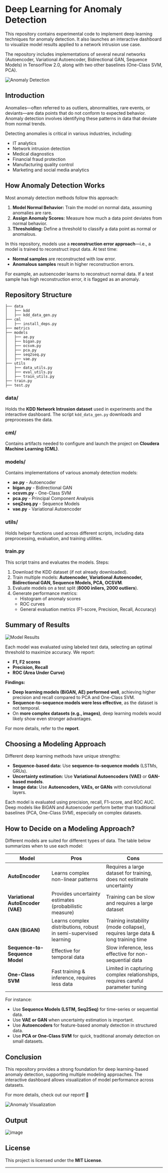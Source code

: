 # Deep Learning for Anomaly Detection

This repository contains experimental code to implement deep learning techniques for anomaly detection. It also launches an interactive dashboard to visualize model results applied to a network intrusion use case. 

The repository includes implementations of several neural networks (Autoencoder, Variational Autoencoder, Bidirectional GAN, Sequence Models) in TensorFlow 2.0, along with two other baselines (One-Class SVM, PCA).

![Anomaly Detection](https://github.com/user-attachments/assets/c85acbd3-5101-4ff6-a9ae-39f8d48ce996)

## Introduction

Anomalies—often referred to as outliers, abnormalities, rare events, or deviants—are data points that do not conform to expected behavior. Anomaly detection involves identifying these patterns in data that deviate from normal trends. 

Detecting anomalies is critical in various industries, including:
- IT analytics
- Network intrusion detection
- Medical diagnostics
- Financial fraud protection
- Manufacturing quality control
- Marketing and social media analytics

## How Anomaly Detection Works

Most anomaly detection methods follow this approach:
1. **Model Normal Behavior:** Train the model on normal data, assuming anomalies are rare.
2. **Assign Anomaly Scores:** Measure how much a data point deviates from normal behavior.
3. **Thresholding:** Define a threshold to classify a data point as normal or anomalous.

In this repository, models use a **reconstruction error approach**—i.e., a model is trained to reconstruct input data. At test time:
- **Normal samples** are reconstructed with low error.
- **Anomalous samples** result in higher reconstruction errors.

For example, an autoencoder learns to reconstruct normal data. If a test sample has high reconstruction error, it is flagged as an anomaly.

## Repository Structure

```
├── data
│   ├── kdd
│   ├── kdd_data_gen.py
├── cml
│   ├── install_deps.py
├── metrics
├── models
│   ├── ae.py
│   ├── bigan.py
│   ├── ocsvm.py
│   ├── pca.py
│   ├── seq2seq.py
│   ├── vae.py
├── utils
│   ├── data_utils.py
│   ├── eval_utils.py
│   ├── train_utils.py
├── train.py
├── test.py
```

### **data/**
Holds the **KDD Network Intrusion dataset** used in experiments and the interactive dashboard. The script `kdd_data_gen.py` downloads and preprocesses the data.

### **cml/**
Contains artifacts needed to configure and launch the project on **Cloudera Machine Learning (CML)**.

### **models/**
Contains implementations of various anomaly detection models:
- **ae.py** - Autoencoder
- **bigan.py** - Bidirectional GAN
- **ocsvm.py** - One-Class SVM
- **pca.py** - Principal Component Analysis
- **seq2seq.py** - Sequence Models
- **vae.py** - Variational Autoencoder

### **utils/**
Holds helper functions used across different scripts, including data preprocessing, evaluation, and training utilities.

### **train.py**
This script trains and evaluates the models. Steps:
1. Download the KDD dataset (if not already downloaded).
2. Train multiple models: **Autoencoder, Variational Autoencoder, Bidirectional GAN, Sequence Models, PCA, OCSVM**.
3. Evaluate models on a test split (**8000 inliers, 2000 outliers**).
4. Generate performance metrics:
   - Histogram of anomaly scores
   - ROC curves
   - General evaluation metrics (F1-score, Precision, Recall, Accuracy)

## Summary of Results

![Model Results](https://github.com/user-attachments/assets/629640f6-c274-4ba4-aed8-425430dcb4ab)

Each model was evaluated using labeled test data, selecting an optimal threshold to maximize accuracy. We report:
- **F1, F2 scores**
- **Precision, Recall**
- **ROC (Area Under Curve)**

**Findings:**
- **Deep learning models (BiGAN, AE) performed well**, achieving higher precision and recall compared to PCA and One-Class SVM.
- **Sequence-to-sequence models were less effective**, as the dataset is not temporal.
- On **more complex datasets (e.g., images)**, deep learning models would likely show even stronger advantages.

For more details, refer to the **report**.

## Choosing a Modeling Approach

Different deep learning methods have unique strengths:
- **Sequence-based data:** Use **sequence-to-sequence models** (LSTMs, GRUs).
- **Uncertainty estimation:** Use **Variational Autoencoders (VAE)** or **GAN-based models**.
- **Image data:** Use **Autoencoders, VAEs, or GANs** with convolutional layers.

Each model is evaluated using precision, recall, F1-score, and ROC AUC. Deep models like BiGAN and Autoencoder perform better than traditional baselines (PCA, One-Class SVM), especially on complex datasets.

## How to Decide on a Modeling Approach?

Different models are suited for different types of data. The table below summarizes when to use each model:

| Model | Pros | Cons |
|-------|------|------|
| **AutoEncoder** | Learns complex non-linear patterns | Requires a large dataset for training, does not estimate uncertainty |
| **Variational AutoEncoder (VAE)** | Provides uncertainty estimates (probabilistic measure) | Training can be slow and requires a large dataset |
| **GAN (BiGAN)** | Learns complex distributions, robust in semi-supervised learning | Training instability (mode collapse), requires large data & long training time |
| **Sequence-to-Sequence Model** | Effective for temporal data | Slow inference, less effective for non-sequential data |
| **One-Class SVM** | Fast training & inference, requires less data | Limited in capturing complex relationships, requires careful parameter tuning |

For instance:
- Use **Sequence Models (LSTM, Seq2Seq)** for time-series or sequential data.
- Use **VAE or GAN** when uncertainty estimation is important.
- Use **Autoencoders** for feature-based anomaly detection in structured data.
- Use **PCA or One-Class SVM** for quick, traditional anomaly detection on small datasets.

## Conclusion

This repository provides a strong foundation for deep learning-based anomaly detection, supporting multiple modeling approaches. The interactive dashboard allows visualization of model performance across datasets.

For more details, check out our report! 🚀

![Anomaly Visualization](https://github.com/user-attachments/assets/ad736b84-8dae-4437-ae93-619ffb04b82f)

## Output
![image](https://github.com/user-attachments/assets/ddd39af9-9479-465b-9e47-b42c80d01f0a)


## License
This project is licensed under the **MIT License**.

---

